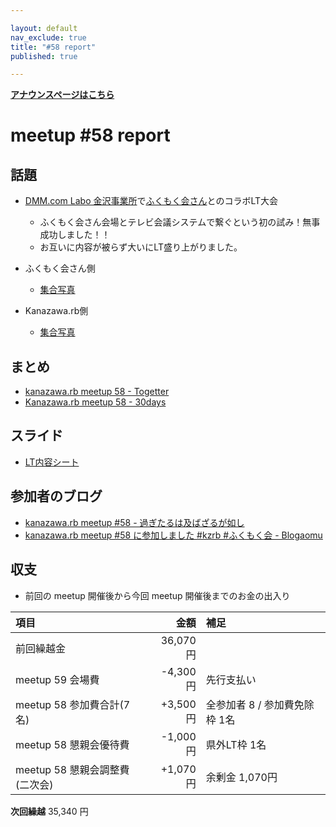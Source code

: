 ```yaml
---

layout: default
nav_exclude: true
title: "#58 report"
published: true

---
```


<div style="text-align: left;"><a href="/58/"><strong>アナウンスページはこちら</strong></a></div>

# meetup #58 report

## 話題

<!-- 適宜サマライズを記入するか、twitter の #kzrb あたりからピックアップする -->

* [DMM.com Labo 金沢事業所](https://dmm-corp.com/)で[ふくもく会さん](https://fukumoku.connpass.com/)とのコラボLT大会
  + ふくもく会さん会場とテレビ会議システムで繋ぐという初の試み！無事成功しました！！
  + お互いに内容が被らず大いにLT盛り上がりました。

* ふくもく会さん側
  + [集合写真](https://twitter.com/fukuimokumoku/status/875986681265930240/photo/1)

* Kanazawa.rb側
  + [集合写真](https://www.instagram.com/p/BVbvjTmliLA/)

## まとめ

* [kanazawa.rb meetup 58 - Togetter](https://togetter.com/li/1121278)
* [Kanazawa.rb meetup 58 - 30days](http://30d.jp/kzrb/48)


## スライド

* [LT内容シート](https://docs.google.com/spreadsheets/d/10gPSTgPPklOeaqoup347XyhuhNuujcuZ2ejlDEiv4CM/edit#gid=0)


## 参加者のブログ

* [kanazawa\.rb meetup \#58 \- 過ぎたるは及ばざるが如し](http://cotton-desu.hatenablog.com/entry/2017/06/18/180919)
* [kanazawa.rb meetup \#58 に参加しました \#kzrb \#ふくもく会 \- Blogaomu](http://www.blogaomu.com/entry/kzrb58)



## 収支

* 前回の meetup 開催後から今回 meetup 開催後までのお金の出入り

|項目                           |金額         |補足                                               |
|:------------------------------|------------:|:--------------------------------------------------|
| 前回繰越金                    |    36,070円 |                                                   |
| meetup 59 会場費              |    -4,300円 | 先行支払い                                        |
| meetup 58 参加費合計(7名)    |   +3,500円 | 全参加者 8 / 参加費免除枠 1名                  |
| meetup 58 懇親会優待費        |    -1,000円 | 県外LT枠 1名                                      |
| meetup 58 懇親会調整費(二次会)|      +1,070円 | 余剰金 1,070円                                      |

**次回繰越**  35,340 円
